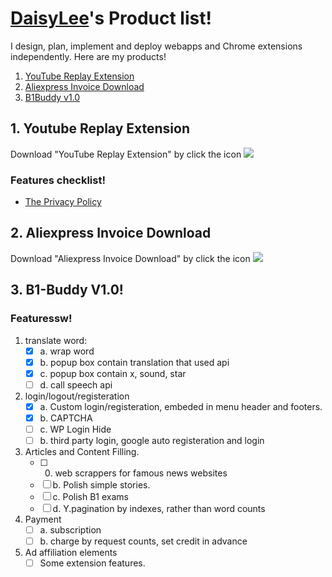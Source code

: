 
<!--
**DaisyXten/DaisyXten** is a ✨ _special_ ✨ repository because its `README.md` (this file) appears on your GitHub profile.

Here are some ideas to get you started:

- 🔭 I’m currently working on ...
- 🌱 I’m currently learning ...
- 👯 I’m looking to collaborate on ...
- 🤔 I’m looking for help with ...
- 💬 Ask me about ...
- 📫 How to reach me: ...
- 😄 Pronouns: ...
- ⚡ Fun fact: ...
-->
# [DaisyLee](https://www.linkedin.com/in/danqing-li-i/)'s Product list!
I design, plan, implement and deploy webapps and Chrome extensions independently. Here are my products!


1. [YouTube Replay Extension](https://chromewebstore.google.com/detail/youtube-replay-extension/ogmkdjinbakbbhidggendkibgjiepdpe)
2. [Aliexpress Invoice Download](https://chromewebstore.google.com/detail/aliexpress-invoice-downlo/kndnehmcbbkjhmpnonfjgpmlidcgngjc?hl=en-GB&utm_source=ext_sidebar)
3. [B1Buddy v1.0](#product_1)   

## 1. Youtube Replay Extension
Download "YouTube Replay Extension" by click the icon [<img src="https://github.com/DaisyXten/YouTube-Replay-Privay-Policy/blob/main/icon_32_32.jpg">](https://chromewebstore.google.com/detail/youtube-replay-extension/ogmkdjinbakbbhidggendkibgjiepdpe)
### Features checklist!
- [The Privacy Policy](https://github.com/DaisyXten/YouTube-Replay-Privay-Policy/blob/main/README.md)

## 2. Aliexpress Invoice Download
Download "Aliexpress Invoice Download" by click the icon [<img src="https://github.com/DaisyXten/YouTube-Replay-Privay-Policy/blob/main/icon_32_32.jpg">](https://chromewebstore.google.com/detail/aliexpress-invoice-downlo/kndnehmcbbkjhmpnonfjgpmlidcgngjc?hl=en-GB&utm_source=ext_sidebar)

## 3. B1-Buddy V1.0! <a name="product_1"></a>

### Featuressw!

1. translate word:
    - [x] a. wrap word
    - [x] b. popup box contain translation that used api
    - [x] c. popup box contain x, sound, star
    - [ ] d. call speech api
3. login/logout/registeration
    - [x] a. Custom login/registeration, embeded in menu header and footers.
    - [x] b. CAPTCHA
    - [ ] c. WP Login Hide
    - [ ] b. third party login, google auto registeration and login
4. Articles and Content Filling.
    - [ ] 0. web scrappers for famous news websites
    - [ ] b. Polish simple stories.
    - [ ] c. Polish B1 exams
    - [ ] d. Y.pagination by indexes, rather than word counts
6. Payment
    - [ ] a. subscription
    - [ ] b. charge by request counts, set credit in advance
7. Ad affiliation elements
   - [ ] Some extension features.
